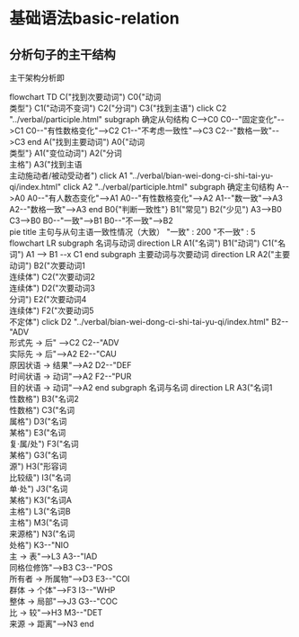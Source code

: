 # 基础语法basic-relation
## 分析句子的主干结构
主干架构分析即
<div class="mermaid">
flowchart TD
C("找到次要动词")
C0{"动词<br>类型"}
C1("动词不变词")
C2("分词")
C3("找到主语")
click C2 "../verbal/participle.html"
subgraph 确定从句结构
C-->C0
C0--"固定变化"-->C1
C0--"有性数格变化"-->C2
C1--"不考虑一致性"-->C3
C2--"数格一致"-->C3
end
A("找到主要动词")
A0{"动词<br>类型"}
A1("变位动词")
A2("分词<br>主格")
A3("找到主语<br>主动施动者/被动受动者")
click A1 "../verbal/bian-wei-dong-ci-shi-tai-yu-qi/index.html"
click A2 "../verbal/participle.html"
subgraph 确定主句结构
A-->A0
A0--"有人数态变化"-->A1
A0--"有性数格变化"-->A2
A1--"数一致"-->A3
A2--"数格一致"-->A3
end
B0{"判断一致性"}
B1("常见")
B2("少见")
A3-->B0
C3-->B0
B0--"一致"-->B1
B0--"不一致"-->B2
</div>
<div class="mermaid">
pie
    title 主句与从句主语一致性情况（大致）
    "一致" : 200
    "不一致" : 5
</div>

<div class="mermaid">
flowchart LR
subgraph 名词与动词
direction LR
A1("名词")
B1("动词")
C1("名词")
A1 --> B1 --x C1
end
subgraph 主要动词与次要动词
direction LR
A2("主要动词")
B2("次要动词1<br>连续体")
C2("次要动词2<br>连续体")
D2("次要动词3<br>分词")
E2("次要动词4<br>连续体")
F2("次要动词5<br>不定体")
click D2 "../verbal/bian-wei-dong-ci-shi-tai-yu-qi/index.html"
B2-- "ADV<br>形式先 → 后" -->C2
C2--"ADV<br>实际先 → 后"-->A2
E2--"CAU<br>原因状语 → 结果"-->A2
D2--"DEF<br>时间状语 → 动词"-->A2
F2--"PUR<br>目的状语 → 动词"-->A2
end
subgraph 名词与名词
direction LR
A3("名词1<br>性数格")
B3("名词2<br>性数格")
C3("名词<br>属格")
D3("名词<br>某格")
E3("名词<br>复·属/处")
F3("名词<br>某格")
G3("名词<br>源")
H3("形容词<br>比较级")
I3("名词<br>单·处")
J3("名词<br>某格")
K3("名词A<br>主格")
L3("名词B<br>主格")
M3("名词<br>来源格")
N3("名词<br>处格")
K3--"NIO<br>主 → 表"-->L3
A3--"IAD<br>同格位修饰"-->B3
C3--"POS<br>所有者 → 所属物"-->D3
E3--"COI<br>群体 → 个体"-->F3
I3--"WHP<br>整体 → 局部"-->J3
G3--"COC<br>比 → 较"-->H3
M3--"DET<br>来源 → 距离"-->N3
end
</div>